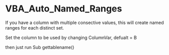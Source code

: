 # VBA_Auto_Named_Ranges

If you have a column with multiple consective values, this will create named ranges for each distinct set.

Set the column to be used by changing ColumnVar, defualt = B

then just run Sub gettablename()
